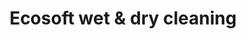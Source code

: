 ---
title: "Ecosoft wet & dry cleaning"
url: /edinburgh/ecosoft-wet-und-dry-cleaning/
shop: Wäscherei
---